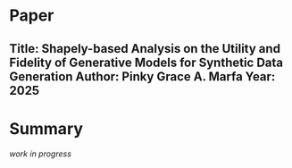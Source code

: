 # Paper
Title: Shapely-based Analysis on the Utility and Fidelity of Generative Models for Synthetic Data Generation
Author: Pinky Grace A. Marfa
Year: 2025
---
# Summary
_work in progress_
